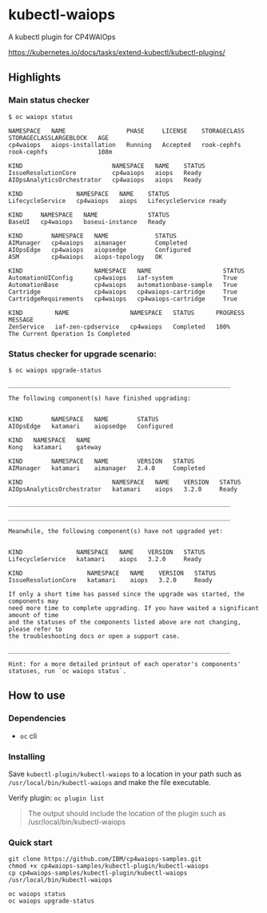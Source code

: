 # kubectl-waiops

A kubectl plugin for CP4WAIOps

https://kubernetes.io/docs/tasks/extend-kubectl/kubectl-plugins/

## Highlights

### Main status checker
```
$ oc waiops status

NAMESPACE   NAME                 PHASE     LICENSE    STORAGECLASS   STORAGECLASSLARGEBLOCK   AGE
cp4waiops   aiops-installation   Running   Accepted   rook-cephfs    rook-cephfs              108m

KIND                         NAMESPACE   NAME    STATUS
IssueResolutionCore          cp4waiops   aiops   Ready
AIOpsAnalyticsOrchestrator   cp4waiops   aiops   Ready

KIND               NAMESPACE   NAME    STATUS
LifecycleService   cp4waiops   aiops   LifecycleService ready

KIND     NAMESPACE   NAME              STATUS
BaseUI   cp4waiops   baseui-instance   Ready

KIND        NAMESPACE   NAME             STATUS
AIManager   cp4waiops   aimanager        Completed
AIOpsEdge   cp4waiops   aiopsedge        Configured
ASM         cp4waiops   aiops-topology   OK

KIND                    NAMESPACE   NAME                    STATUS
AutomationUIConfig      cp4waiops   iaf-system              True
AutomationBase          cp4waiops   automationbase-sample   True
Cartridge               cp4waiops   cp4waiops-cartridge     True
CartridgeRequirements   cp4waiops   cp4waiops-cartridge     True

KIND         NAME                 NAMESPACE   STATUS      PROGRESS   MESSAGE
ZenService   iaf-zen-cpdservice   cp4waiops   Completed   100%       The Current Operation Is Completed
```

### Status checker for upgrade scenario:
```
$ oc waiops upgrade-status

______________________________________________________________

The following component(s) have finished upgrading:


KIND        NAMESPACE   NAME        STATUS
AIOpsEdge   katamari    aiopsedge   Configured

KIND   NAMESPACE   NAME
Kong   katamari    gateway

KIND        NAMESPACE   NAME        VERSION   STATUS
AIManager   katamari    aimanager   2.4.0     Completed

KIND                         NAMESPACE   NAME    VERSION   STATUS
AIOpsAnalyticsOrchestrator   katamari    aiops   3.2.0     Ready

______________________________________________________________

______________________________________________________________

Meanwhile, the following component(s) have not upgraded yet:


KIND               NAMESPACE   NAME    VERSION   STATUS
LifecycleService   katamari    aiops   3.2.0     Ready

KIND                  NAMESPACE   NAME    VERSION   STATUS
IssueResolutionCore   katamari    aiops   3.2.0     Ready

If only a short time has passed since the upgrade was started, the components may
need more time to complete upgrading. If you have waited a significant amount of time
and the statuses of the components listed above are not changing, please refer to
the troubleshooting docs or open a support case.

______________________________________________________________

Hint: for a more detailed printout of each operator's components' statuses, run `oc waiops status`.
```

## How to use

### Dependencies
- `oc` cli

### Installing
Save `kubectl-plugin/kubectl-waiops` to a location in your path such as `/usr/local/bin/kubectl-waiops` and make the file executable. 

Verify plugin:
`oc plugin list`
> The output should include the location of the plugin such as /usr/local/bin/kubectl-waiops

### Quick start
```
git clone https://github.com/IBM/cp4waiops-samples.git
chmod +x cp4waiops-samples/kubectl-plugin/kubectl-waiops
cp cp4waiops-samples/kubectl-plugin/kubectl-waiops /usr/local/bin/kubectl-waiops

oc waiops status
oc waiops upgrade-status
```

